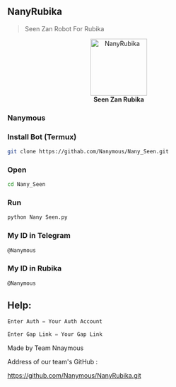 ## NanyRubika

> Seen Zan Robot For Rubika

<p align="center">
    <img src="https://s2.uupload.ir/files/img_20230208_141501_035_f545.jpg" alt="NanyRubika" width="128">
    <br>
    <b>Seen Zan Rubika</b>
    <br>
</p>

###  Nanymous


### Install Bot (Termux)

``` bash
git clone https://githab.com/Nanymous/Nany_Seen.git
```

### Open

``` bash
cd Nany_Seen
```

### Run

``` bash
python Nany Seen.py
```

### My ID in Telegram

``` bash
@Nanymous
```

### My ID in Rubika

``` bash
@Nanymous
```

## Help:

``` python
Enter Auth = Your Auth Account

Enter Gap Link = Your Gap Link
```

Made by Team Nnaymous

Address of our team's GitHub :

https://github.com/Nanymous/NanyRubika.git
